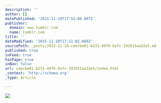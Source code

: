 ```yaml
---
description: ''
author: []
datePublished: '2015-11-10T17:52:08.897Z'
publisher:
  domain: www.tumblr.com
  name: tumblr.com
title: ''
dateModified: '2015-11-10T17:51:02.080Z'
sourcePath: _posts/2015-11-10-caecbe81-b231-49f6-befc-292015aa32e5.md
published: true
inFeed: true
hasPage: true
inNav: false
url: caecbe81-b231-49f6-befc-292015aa32e5/index.html
_context: 'http://schema.org'
_type: Article

---
```

![](https://40.media.tumblr.com/12d7273341f164b4d6a7a779f9bf355f/tumblr_nxetmnwxyB1qatx2ao1_540.jpg)